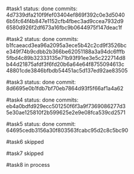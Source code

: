 #task1
status: done
commits:
4d7339dfa210f9fef03404ef869f392c0e3d5040
6b5fc64f4b847e1152cfb4fbec3ad9ccea7932d9
6580d926f2df673a16fbc9b0644975f147deac1f

#task2
status: done
commits:
b1fcaeacd3ea96a2095a3ece5b42c2cd9f3526bc
e349f74b9cdbb2b366be62051188a3a94dc6fffb
5fbd4c89b32333135e71b93f91ee3e5c222714d8
b44d21875afdf3f6fd20b6a64e64f8755094613c
48801cde3846bfbdb54451ac5d137ed92ae83505

#task3
status: done
commit: 8d6695e0b1fdb7bf70eb7864d93f5f66af1a4a62

#task4
status: done
commits:
eb4a0bdfd929ecc501250f6f3a9f7369086277d3
5e30ae125810f2b599625e2e9e08fca539cd2571

#task5
status: done
commit: 64695cedb3156a30f803563fcabc95d2c8c5bc90

#task6
skipped

#task7
skipped

#task8
in process